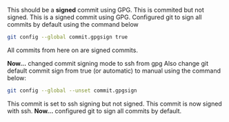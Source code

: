 This should be a **signed** commit using GPG.
This is commited but not signed.
This is a signed commit using GPG.
Configured git to sign all commits by default using the command below
```bash
git config --global commit.gpgsign true
```
All commits from here on are signed commits.

**Now...** changed commit signing mode to ssh from gpg
Also change git default commit sign from true (or automatic) to manual using the command below:
```bash
git config --global --unset commit.gpgsign
```

This commit is set to ssh signing but not signed.
This commit is now signed with ssh.
**Now...** configured git to sign all commits by default.